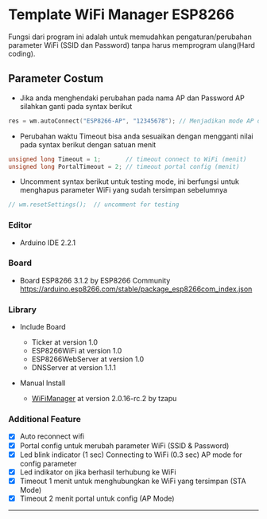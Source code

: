 # Template WiFi Manager ESP8266

Fungsi dari program ini adalah untuk memudahkan pengaturan/perubahan parameter WiFi (SSID dan Password) tanpa harus memprogram ulang(Hard coding).

## Parameter Costum

- Jika anda menghendaki perubahan pada nama AP dan Password AP silahkan ganti pada syntax berikut

```cpp
res = wm.autoConnect("ESP8266-AP", "12345678"); // Menjadikan mode AP dengan SSID "ESP8266-AP" dan password "12345678"
```

- Perubahan waktu Timeout bisa anda sesuaikan dengan mengganti nilai pada syntax berikut dengan satuan menit

```cpp
unsigned long Timeout = 1;       // timeout connect to WiFi (menit)
unsigned long PortalTimeout = 2; // timeout portal config (menit)
```

- Uncomment syntax berikut untuk testing mode, ini berfungsi untuk menghapus parameter WiFi yang sudah tersimpan sebelumnya

```cpp
// wm.resetSettings();  // uncomment for testing
```

### Editor

- Arduino IDE 2.2.1

### Board

- Board ESP8266 3.1.2 by ESP8266 Community
  https://arduino.esp8266.com/stable/package_esp8266com_index.json

### Library

- Include Board

  - Ticker at version 1.0
  - ESP8266WiFi at version 1.0
  - ESP8266WebServer at version 1.0
  - DNSServer at version 1.1.1

- Manual Install
  - [WiFiManager](https://github.com/tzapu/WiFiManager) at version 2.0.16-rc.2 by tzapu

### Additional Feature

- [x] Auto reconnect wifi
- [x] Portal config untuk merubah parameter WiFi (SSID & Password)
- [x] Led blink indicator (1 sec) Connecting to WiFi (0.3 sec) AP mode
      for config parameter
- [x] Led indikator on jika berhasil terhubung ke WiFi
- [x] Timeout 1 menit untuk menghubungkan ke WiFi yang tersimpan (STA Mode)
- [x] Timeout 2 menit portal untuk config (AP Mode)

---
